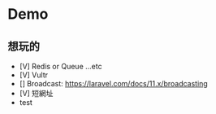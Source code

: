 # Demo

## 想玩的

-   [V] Redis or Queue ...etc
-   [V] Vultr
-   [] Broadcast: https://laravel.com/docs/11.x/broadcasting
-   [V] 短網址
-   test
